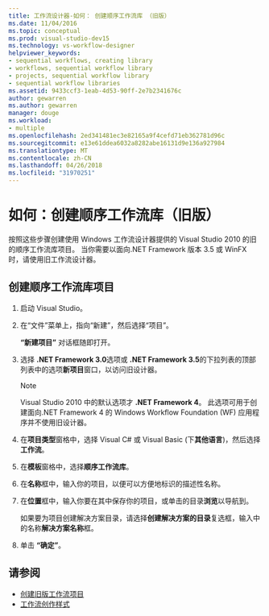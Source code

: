 ```yaml
---
title: 工作流设计器-如何： 创建顺序工作流库 （旧版）
ms.date: 11/04/2016
ms.topic: conceptual
ms.prod: visual-studio-dev15
ms.technology: vs-workflow-designer
helpviewer_keywords:
- sequential workflows, creating library
- workflows, sequential workflow library
- projects, sequential workflow library
- sequential workflow libraries
ms.assetid: 9433ccf3-1eab-4d53-90ff-2e7b2341676c
author: gewarren
ms.author: gewarren
manager: douge
ms.workload:
- multiple
ms.openlocfilehash: 2ed341481ec3e82165a9f4cefd71eb362781d96c
ms.sourcegitcommit: e13e61ddea6032a8282abe16131d9e136a927984
ms.translationtype: MT
ms.contentlocale: zh-CN
ms.lasthandoff: 04/26/2018
ms.locfileid: "31970251"
---
```

# <a name="how-to-create-a-sequential-workflow-library-legacy"></a>如何：创建顺序工作流库（旧版）

按照这些步骤创建使用 Windows 工作流设计器提供的 Visual Studio 2010 的旧的顺序工作流库项目。 当你需要以面向.NET Framework 版本 3.5 或 WinFX 时，请使用旧工作流设计器。

## <a name="to-create-a-sequential-workflow-library-project"></a>创建顺序工作流库项目

1.  启动 Visual Studio。

2.  在“文件”菜单上，指向“新建”，然后选择“项目”。

     **“新建项目”** 对话框随即打开。

3.  选择 **.NET Framework 3.0**选项或 **.NET Framework 3.5**的下拉列表的顶部列表中的选项**新项目**窗口，以访问旧设计器。

    > [!NOTE]
    > Visual Studio 2010 中的默认选项才 **.NET Framework 4**。 此选项可用于创建面向.NET Framework 4 的 Windows Workflow Foundation (WF) 应用程序并不使用旧设计器。

4.  在**项目类型**窗格中，选择 Visual C# 或 Visual Basic (下**其他语言**)，然后选择**工作流**。

5.  在**模板**窗格中，选择**顺序工作流库**。

6.  在**名称**框中，输入你的项目，以便可以方便地标识的描述性名称。

7.  在**位置**框中，输入你要在其中保存你的项目，或单击的目录**浏览**以导航到。

     如果要为项目创建解决方案目录，请选择**创建解决方案的目录**复选框，输入中的名称**解决方案名称**框。

8.  单击 **“确定”**。

## <a name="see-also"></a>请参阅

- [创建旧版工作流项目](../workflow-designer/creating-legacy-workflow-projects.md)
- [工作流创作样式](http://msdn.microsoft.com/en-us/aacf4ec6-da05-4974-958a-974769dda739)